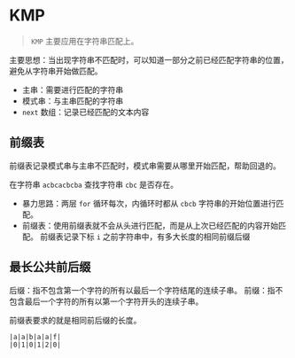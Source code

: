 # KMP
>`KMP` 主要应用在字符串匹配上。

主要思想：当出现字符串不匹配时，可以知道一部分之前已经匹配字符串的位置，避免从字符串开始做匹配。
* 主串：需要进行匹配的字符串
* 模式串：与主串匹配的字符串
* `next` 数组：记录已经匹配的文本内容

## 前缀表

前缀表记录模式串与主串不匹配时，模式串需要从哪里开始匹配，帮助回退的。

在字符串 `acbcacbcba` 查找字符串 `cbc` 是否存在。

* 暴力思路：两层 `for` 循环每次，内循环时都从 `cbcb` 字符串的开始位置进行匹配。
* 前缀表：使用前缀表就不会从头进行匹配，而是从上次已经匹配的内容开始匹配。
前缀表记录下标 `i` 之前字符串中，有多大长度的相同前缀后缀

## 最长公共前后缀

后缀：指不包含第一个字符的所有以最后一个字符结尾的连续子串。
前缀：指不包含最后一个字符的所有以第一个字符开头的连续子串。

前缀表要求的就是相同前后缀的长度。

```text
|a|a|b|a|a|f|
|0|1|0|1|2|0|
```